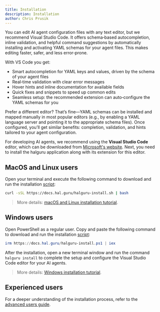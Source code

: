 ```yaml
---
title: Installation
description: Installation
author: Chris Prusik
---
```


You can edit AI agent configuration files with any text editor, but we recommend Visual Studio Code. It offers schema‑based autocompletion, inline validation, and helpful command suggestions by automatically installing and activating YAML schemas for your agent files. This makes editing faster, safer, and less error‑prone.

With VS Code you get:

- Smart autocompletion for YAML keys and values, driven by the schema of your agent files
- Real‑time validation with clear error messages
- Hover hints and inline documentation for available fields
- Quick fixes and snippets to speed up common edits
- Seamless setup: the recommended extension can auto‑configure the YAML schemas for you

Prefer a different editor? That’s fine—YAML schemas can be installed and mapped manually in most popular editors (e.g., by enabling a YAML language server and pointing it to the appropriate schema files). Once configured, you’ll get similar benefits: completion, validation, and hints tailored to your agent configuration.


For developing AI agents, we recommend using the **Visual Studio Code** editor, which can be downloaded from [Microsoft's website](https://code.visualstudio.com/download). 
Next, you need to install the halguru application along with its extension for this editor.

## MacOS and Linux users

Open your terminal and execute the following command to download and run the installation [script](https://docs.hal.guru/halguru-install.sh):

```bash
curl -sSL https://docs.hal.guru/halguru-install.sh | bash
```

> More details: [macOS and Linux installation tutorial](macos-and-linux.md).

## Windows users

Open PowerShell as a regular user. Copy and paste the following command to download and run the installation [script](https://docs.hal.guru/halguru-install.ps1):

```powershell
irm https://docs.hal.guru/halguru-install.ps1 | iex
```

After the installation, open a new terminal window and run the command `halguru install` 
to complete the setup and configure the Visual Studio Code editor for your AI agents.

> More details: [Windows installation tutorial](windows.md).

## Experienced users

For a deeper understanding of the installation process, refer to the [advanced users guide](experienced-users.md).
